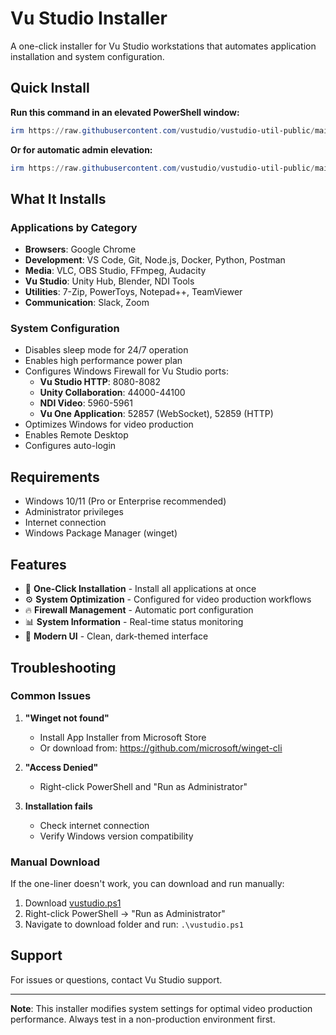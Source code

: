 # Vu Studio Installer

A one-click installer for Vu Studio workstations that automates application installation and system configuration.

## Quick Install

**Run this command in an elevated PowerShell window:**

```powershell
irm https://raw.githubusercontent.com/vustudio/vustudio-util-public/main/vustudio.ps1 | iex
```

**Or for automatic admin elevation:**

```powershell
irm https://raw.githubusercontent.com/vustudio/vustudio-util-public/main/install.ps1 | iex
```

## What It Installs

### Applications by Category

- **Browsers**: Google Chrome
- **Development**: VS Code, Git, Node.js, Docker, Python, Postman
- **Media**: VLC, OBS Studio, FFmpeg, Audacity
- **Vu Studio**: Unity Hub, Blender, NDI Tools
- **Utilities**: 7-Zip, PowerToys, Notepad++, TeamViewer
- **Communication**: Slack, Zoom

### System Configuration

- Disables sleep mode for 24/7 operation
- Enables high performance power plan
- Configures Windows Firewall for Vu Studio ports:
  - **Vu Studio HTTP**: 8080-8082
  - **Unity Collaboration**: 44000-44100
  - **NDI Video**: 5960-5961
  - **Vu One Application**: 52857 (WebSocket), 52859 (HTTP)
- Optimizes Windows for video production
- Enables Remote Desktop
- Configures auto-login

## Requirements

- Windows 10/11 (Pro or Enterprise recommended)
- Administrator privileges
- Internet connection
- Windows Package Manager (winget)

## Features

- 🚀 **One-Click Installation** - Install all applications at once
- ⚙️ **System Optimization** - Configured for video production workflows
- 🔥 **Firewall Management** - Automatic port configuration
- 📊 **System Information** - Real-time status monitoring
- 🎨 **Modern UI** - Clean, dark-themed interface

## Troubleshooting

### Common Issues

1. **"Winget not found"**
   - Install App Installer from Microsoft Store
   - Or download from: https://github.com/microsoft/winget-cli

2. **"Access Denied"**
   - Right-click PowerShell and "Run as Administrator"

3. **Installation fails**
   - Check internet connection
   - Verify Windows version compatibility

### Manual Download

If the one-liner doesn't work, you can download and run manually:

1. Download [vustudio.ps1](https://raw.githubusercontent.com/vustudio/vustudio-util-public/main/vustudio.ps1)
2. Right-click PowerShell → "Run as Administrator"
3. Navigate to download folder and run: `.\vustudio.ps1`

## Support

For issues or questions, contact Vu Studio support.

---

**Note**: This installer modifies system settings for optimal video production performance. Always test in a non-production environment first.